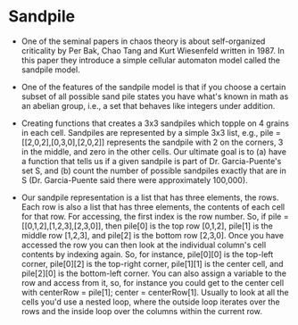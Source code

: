 # Sandpile

- One of the seminal papers in chaos theory is about self-organized criticality by Per Bak, Chao Tang and Kurt Wiesenfeld  written in 1987. In this paper they introduce a simple cellular automaton model called the sandpile model.

- One of the features of the sandpile model is that if you choose a certain subset of all possible sand pile states you have what's known in math as an abelian group, i.e., a set that behaves like integers under addition.


- Creating functions that creates a 3x3 sandpiles which topple on 4 grains in each cell. Sandpiles are represented by a simple 3x3 list, e.g., pile = [[2,0,2],[0,3,0],[2,0,2]] represents the sandpile with 2 on the corners, 3 in the middle, and zero in the other cells. Our ultimate goal is to (a) have a function that tells us if a given sandpile is part of Dr. Garcia-Puente's set S, and (b) count the number of possible sandpiles exactly that are in S (Dr. Garcia-Puente said there were approximately 100,000).

- Our sandpile representation is a list that has three elements, the rows. Each row is also a list that has three elements, the contents of each cell for that row. For accessing, the first index is the row number. So, if pile = [[0,1,2],[1,2,3],[2,3,0]], then pile[0] is the top row [0,1,2], pile[1] is the middle row [1,2,3], and pile[2] is the bottom row [2,3,0]. Once you have accessed the row you can then look at the individual column's cell contents by indexing again. So, for instance, pile[0][0] is the top-left corner, pile[0][2] is the top-right corner, pile[1][1] is the center cell, and pile[2][0] is the bottom-left corner. You can also assign a variable to the row and access from it, so, for instance you could get to the center cell with centerRow = pile[1]; center = centerRow[1]. Usually to look at all the cells you'd use a nested loop, where the outside loop iterates over the rows and the inside loop over the columns within the current row. 

